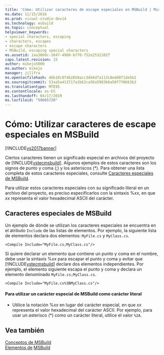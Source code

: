 ```yaml
---
title: 'Cómo: Utilizar caracteres de escape especiales en MSBuild | Microsoft Docs'
ms.date: 11/15/2016
ms.prod: visual-studio-dev14
ms.technology: msbuild
ms.topic: conceptual
helpviewer_keywords:
- special characters, escaping
- characters, escapes
- escape characters
- MSBuild, escaping special characters
ms.assetid: 1aa3669c-1647-4960-b770-752e2532102f
caps.latest.revision: 15
author: mikejo5000
ms.author: mikejo
manager: jillfra
ms.openlocfilehash: d6b10c8f4b2658acc3dd4dfa113c8edd8f1de5b2
ms.sourcegitcommit: 53aa5a413717a1b62ca56a5983b6a50f7f0663b3
ms.translationtype: MTE95
ms.contentlocale: es-ES
ms.lasthandoff: 04/17/2019
ms.locfileid: "59665720"
---
```

# <a name="how-to-escape-special-characters-in-msbuild"></a>Cómo: Utilizar caracteres de escape especiales en MSBuild
[!INCLUDE[vs2017banner](../includes/vs2017banner.md)]

Ciertos caracteres tienen un significado especial en archivos del proyecto de [!INCLUDE[vstecmsbuild](../includes/vstecmsbuild-md.md)]. Algunos ejemplos de estos caracteres son los signos de punto y coma (;) y los asteriscos (*). Para obtener una lista completa de estos caracteres especiales, consulte [Caracteres especiales de MSBuild](../msbuild/msbuild-special-characters.md).  
  
 Para utilizar estos caracteres especiales con su significado literal en un archivo del proyecto, es preciso especificarlos con la sintaxis %*xx*, en que *xx* representa el valor hexadecimal ASCII del carácter.  
  
## <a name="msbuild-special-characters"></a>Caracteres especiales de MSBuild  
 Un ejemplo de dónde se utilizan los caracteres especiales se encuentra en el atributo `Include` de las listas de elementos. Por ejemplo, la siguiente lista de elementos declara dos elementos: `MyFile.cs` y `MyClass.cs`.  
  
```  
<Compile Include="MyFile.cs;MyClass.cs"/>  
```  
  
 Si quiere declarar un elemento que contiene un punto y coma en el nombre, debe usar la sintaxis %*xx* para escapar el punto y coma y evitar que [!INCLUDE[vstecmsbuild](../includes/vstecmsbuild-md.md)] declare dos elementos independientes. Por ejemplo, el elemento siguiente escapa el punto y coma y declara un elemento denominado `MyFile.cs;MyClass.cs`.  
  
```  
<Compile Include="MyFile.cs%3BMyClass.cs"/>  
```  
  
#### <a name="to-use-an-msbuild-special-character-as-a-literal-character"></a>Para utilizar un carácter especial de MSBuild como carácter literal  
  
-   Utilice la notación %*xx* en lugar del carácter especial, en que *xx* representa el valor hexadecimal del carácter ASCII. Por ejemplo, para usar un asterisco (*) como un carácter literal, utilice el valor `%2A`.  
  
## <a name="see-also"></a>Vea también  
 [Conceptos de MSBuild](../msbuild/msbuild-concepts.md)   
 [Elementos de](../msbuild/msbuild-items.md) [MSBuild](msbuild.md)
